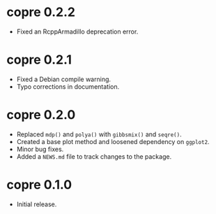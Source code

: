 # copre 0.2.2

* Fixed an RcppArmadillo deprecation error.

# copre 0.2.1

* Fixed a Debian compile warning.
* Typo corrections in documentation.

# copre 0.2.0

* Replaced `mdp()` and `polya()` with `gibbsmix()` and `seqre()`.
* Created a base plot method and loosened dependency on `ggplot2`.
* Minor bug fixes.
* Added a `NEWS.md` file to track changes to the package.

# copre 0.1.0

* Initial release.
